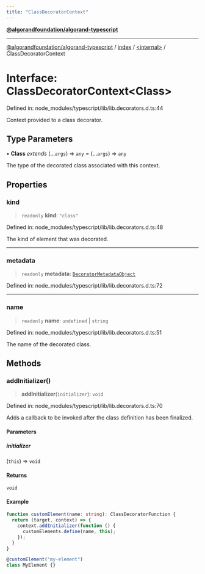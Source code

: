 ```yaml
---
title: "ClassDecoratorContext"
---
```


[**@algorandfoundation/algorand-typescript**](../../../README.md)

***

[@algorandfoundation/algorand-typescript](../../../README.md) / [index](../../README.md) / [\<internal\>](../README.md) / ClassDecoratorContext

# Interface: ClassDecoratorContext\<Class\>

Defined in: node\_modules/typescript/lib/lib.decorators.d.ts:44

Context provided to a class decorator.

## Type Parameters

• **Class** *extends* (...`args`) => `any` = (...`args`) => `any`

The type of the decorated class associated with this context.

## Properties

### kind

> `readonly` **kind**: `"class"`

Defined in: node\_modules/typescript/lib/lib.decorators.d.ts:48

The kind of element that was decorated.

***

### metadata

> `readonly` **metadata**: [`DecoratorMetadataObject`](../type-aliases/DecoratorMetadataObject.md)

Defined in: node\_modules/typescript/lib/lib.decorators.d.ts:72

***

### name

> `readonly` **name**: `undefined` \| `string`

Defined in: node\_modules/typescript/lib/lib.decorators.d.ts:51

The name of the decorated class.

## Methods

### addInitializer()

> **addInitializer**(`initializer`): `void`

Defined in: node\_modules/typescript/lib/lib.decorators.d.ts:70

Adds a callback to be invoked after the class definition has been finalized.

#### Parameters

##### initializer

(`this`) => `void`

#### Returns

`void`

#### Example

```ts
function customElement(name: string): ClassDecoratorFunction {
  return (target, context) => {
    context.addInitializer(function () {
      customElements.define(name, this);
    });
  }
}

@customElement("my-element")
class MyElement {}
```
